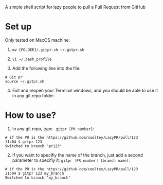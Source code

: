 A simple shell script for lazy people to pull a Pull Request from GitHub 

# Set up
Only tested on MacOS machine:

1. `mv [FOLDER]/.gitpr.sh ~/.gitpr.sh`

2. `vi ~/.bash_profile`

3. Add the following line into the file:
  ```
  # Git pr
  source ~/.gitpr.sh
  ```

4. Exit and reopen your Terminal windows, and you should be able to use it in any git repo folder.


# How to use?
1. In any git repo, type ` gitpr [PR number]`:
```
# if the PR is the https://github.com/cooltey/LazyPR/pull/123
11:04 $ gitpr 123
Switched to branch 'pr123'

```

2. If you want to specifiy the name of the branch, just add a second parameter to specifiy it: `gitpr [PR number] [branch name]`:
```
# if the PR is the https://github.com/cooltey/LazyPR/pull/123
11:04 $ gitpr 123 my_branch
Switched to branch 'my_branch'
```
